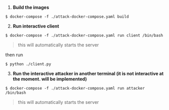 1. **Build the images**

```
$ docker-compose -f ./attack-docker-compose.yaml build
```

2. **Run interactive client**

```
$ docker-compose -f ./attack-docker-compose.yaml run client /bin/bash
```

> this will automatically starts the server

then run

```
$ python ./client.py
```

3. **Run the interactive attacker in another terminal (it is not interactive at the moment. will be implemented)**

```
$ docker-compose -f ./attack-docker-compose.yaml run attacker /bin/bash
```

> this will automatically starts the server
